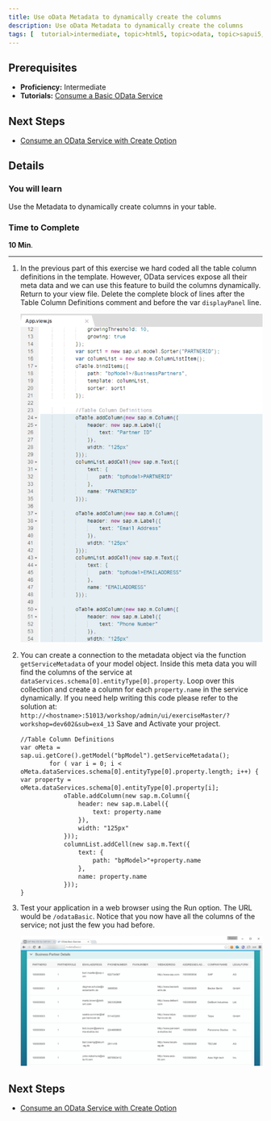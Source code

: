```yaml
---
title: Use oData Metadata to dynamically create the columns
description: Use oData Metadata to dynamically create the columns
tags: [  tutorial>intermediate, topic>html5, topic>odata, topic>sapui5, products>sap-hana, products>sap-hana\,-express-edition ]
---
```

## Prerequisites  
 - **Proficiency:** Intermediate
 - **Tutorials:** [Consume a Basic OData Service](http://go.sap.com/developer/tutorials/xsa-sapui5-odata.html)

## Next Steps
 - [Consume an OData Service with Create Option](http://go.sap.com/developer/tutorials/xsa-sapui5-consume.html)

## Details
### You will learn  
Use the Metadata to dynamically create columns in your table.

### Time to Complete
**10 Min**.

---

1. In the previous part of this exercise we hard coded all the table column definitions in the template.  However, OData services expose all their meta data and we can use this feature to build the columns dynamically. Return to your view file. Delete the complete block of lines after the Table Column Definitions comment and before the var `displayPanel` line.

	![view file](1.png)

2. You can create a connection to the metadata object via the function `getServiceMetadata` of your model object. Inside this meta data you will find the columns of the service at `dataServices.schema[0].entityType[0].property`. Loop over this collection and create a column for each `property.name` in the service dynamically. If you need help writing this code please refer to the solution at: `http://<hostname>:51013/workshop/admin/ui/exerciseMaster/?workshop=dev602&sub=ex4_13` Save and Activate your project.

	```
	//Table Column Definitions 
	var oMeta = sap.ui.getCore().getModel("bpModel").getServiceMetadata();
            for ( var i = 0; i < oMeta.dataServices.schema[0].entityType[0].property.length; i++) {
 	var property = oMeta.dataServices.schema[0].entityType[0].property[i];
                oTable.addColumn(new sap.m.Column({
                    header: new sap.m.Label({
                        text: property.name
                    }),
                    width: "125px"
                }));
                columnList.addCell(new sap.m.Text({
                    text: {
                        path: "bpModel>"+property.name
                    },
                    name: property.name
                }));
	}
	```

3. Test your application in a web browser using the Run option. The URL would be `/odataBasic`. Notice that you now have all the columns of the service; not just the few you had before.

	![results](3.png)



## Next Steps
 - [Consume an OData Service with Create Option](http://go.sap.com/developer/tutorials/xsa-sapui5-consume.html)
